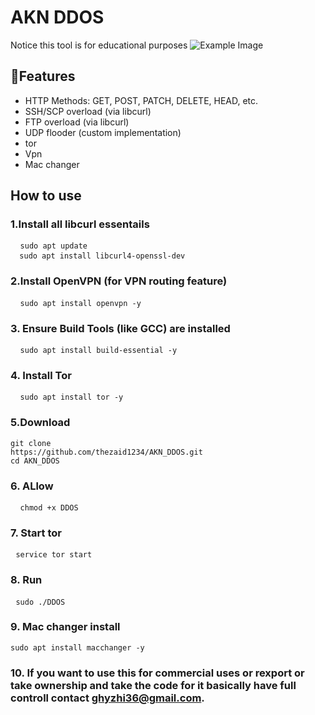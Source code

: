 # AKN DDOS
Notice this tool is for educational purposes
![Example Image](https://i.imgur.com/D9ZwvNA.png)
## 🧠Features
  -  HTTP Methods: GET, POST, PATCH, DELETE, HEAD, etc.
  -  SSH/SCP overload (via libcurl)
  -  FTP overload (via libcurl)
  - UDP flooder (custom implementation)
  - tor
 - Vpn
 - Mac changer
## How to use
### 1.Install all libcurl essentails
  <pre> <code> sudo apt update
  sudo apt install libcurl4-openssl-dev </code> </pre>
### 2.Install OpenVPN (for VPN routing feature)
  <pre> <code> sudo apt install openvpn -y</code> </pre>
### 3. Ensure Build Tools (like GCC) are installed
  <pre> <code> sudo apt install build-essential -y</code> </pre>
### 4. Install Tor
  <pre> <code> sudo apt install tor -y</code> </pre>
### 5.Download
<pre><code>git clone
https://github.com/thezaid1234/AKN_DDOS.git
cd AKN_DDOS
</pre></code>
### 6. ALlow
  <pre> <code> chmod +x DDOS</code> </pre>
### 7. Start tor
  <pre> <code>service tor start</code> </pre>
### 8. Run
  <pre> <code>sudo ./DDOS</code> </pre>
### 9. Mac changer install
  <pre><code>sudo apt install macchanger -y</code></pre>
### 10. If you want to use this for commercial uses or rexport or take ownership and take the code for it basically have full controll contact ghyzhi36@gmail.com.
